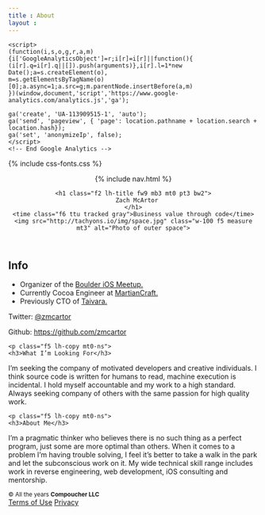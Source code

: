 ```yaml
---
title : About
layout :
---
```


<html lang="en">
<head>
<title>{{ page.title }}</title>
<meta name="description" content="Compoucher, Zach McArtor digital products">
  <meta charset="utf-8">
<meta http-equiv="X-UA-Compatible" content="IE=Edge">
<meta name="author" content="@zmcartor">
<meta name="viewport" content="width=device-width, initial-scale=1">
<link rel="stylesheet" href="https://unpkg.com/tachyons/css/tachyons.min.css">

<!-- Google Analytics -->
    <script>
    (function(i,s,o,g,r,a,m){i['GoogleAnalyticsObject']=r;i[r]=i[r]||function(){
    (i[r].q=i[r].q||[]).push(arguments)},i[r].l=1*new Date();a=s.createElement(o),
    m=s.getElementsByTagName(o)[0];a.async=1;a.src=g;m.parentNode.insertBefore(a,m)
    })(window,document,'script','https://www.google-analytics.com/analytics.js','ga');

    ga('create', 'UA-113909515-1', 'auto');
	ga('send', 'pageview', { 'page': location.pathname + location.search + location.hash});
	ga('set', 'anonymizeIp', false);
    </script>
    <!-- End Google Analytics -->
    
{% include css-fonts.css %}
</head>

<body class="w-100 sans-serif bg-white">
  
  <header class="cf ph3 ph5-ns pv5 fn fl-ns w-50-ns pr4-ns">
 
{% include nav.html %}

    <h1 class="f2 lh-title fw9 mb3 mt0 pt3 bw2">
      Zach McArtor
    </h1>
    <time class="f6 ttu tracked gray">Business value through code</time>
    <img src="http://tachyons.io/img/space.jpg" class="w-100 f5 measure mt3" alt="Photo of outer space">
  </header>

  <article class="fn fl-ns w-50-ns cf ph3 ph4-ns pv5-ns pv3 measure">
  <h2 class="mt0"> Info </h2>
    <p class="f5 lh-copy mt0-ns">
<ul class = "list pl0">
  <li>Organizer of the <a class="f5 fw6 black link hover-red" href="http://www.meetup.com/Boulder-iOS/">Boulder iOS Meetup.</a></li>
  <li>Currently Cocoa Engineer at <a class="f5 fw6 black link hover-red" href="http://martiancraft.com">MartianCraft.</a></li>
  <li>Previously CTO of <a class="f5 fw6 black link hover-red" href="http://www.taivara.com" title="Taivara">Taivara.</a></li>
</ul>

<p>Twitter: <a class="fw6 black link hover-red" href="http://twitter.com/#!/zmcartor" title="Twitter">@zmcartor</a></p>

<p>Github: <a class="fw6 black link hover-red" href="https://github.com/zmcartor" title="GitHub">https://github.com/zmcartor</a></p>
    </p>

    <p class="f5 lh-copy mt0-ns">
    <h3>What I’m Looking For</h3>
I’m seeking the company of motivated developers and creative individuals. I
think source code is written for humans to read, machine execution is
incidental. I hold myself accountable and my work to a high standard. Always
seeking company of others with the same passion for high quality work.
    </p>

    <p class="f5 lh-copy mt0-ns">
    <h3>About Me</h3>
I’m a pragmatic thinker who believes there is no such thing as a perfect
program, just some are more optimal than others. When it comes to a problem I’m
having trouble solving, I feel it’s better to take a walk in the park and let
the subconscious work on it. My wide technical skill range includes work in
reverse engineering, web development, iOS consulting and mentorship.
</p>
  </article>

<footer class="pv4 ph3 ph5-m ph6-l mid-gray cb">
  <small class="f6 db tc">© All the years <b class="ttu">Compoucher LLC</b></small>
  <div class="tc mt3">
    <a href="/terms.html"    title="Terms" class="f6 dib ph2 link mid-gray dim">Terms of Use</a>
    <a href="/privacy.html"  title="Privacy" class="f6 dib ph2 link mid-gray dim">Privacy</a>
  </div>
</footer>
</body>
</html>

